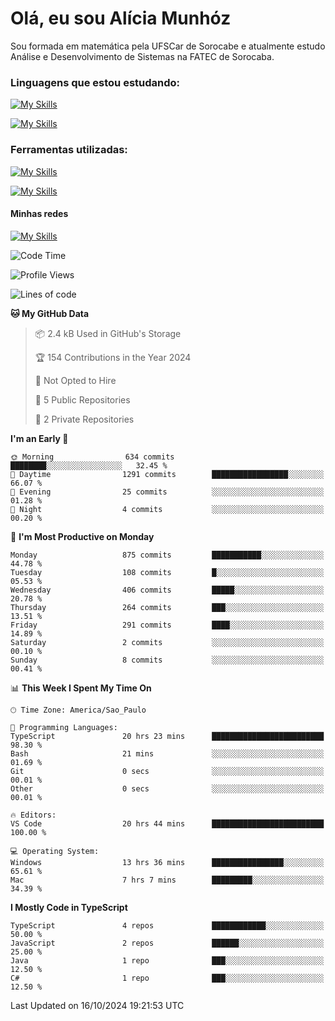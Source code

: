 # Olá, eu sou Alícia Munhóz

<p>Sou formada em matemática pela UFSCar de Sorocabe e atualmente estudo Análise e Desenvolvimento de Sistemas na FATEC de Sorocaba.</p>

### Linguagens que estou estudando:

[![My Skills](https://skillicons.dev/icons?i=js,ts,html,css)](https://skillicons.dev)


[![My Skills](https://skillicons.dev/icons?i=nodejs,java,py,latex)](https://skillicons.dev)

### Ferramentas utilizadas:

[![My Skills](https://skillicons.dev/icons?i=vscode,discord,figma,git)](https://skillicons.dev)

[![My Skills](https://skillicons.dev/icons?i=github,gmail,mongodb,sublime)](https://skillicons.dev)

#### Minhas redes
[![My Skills](https://skillicons.dev/icons?i=linkedin)](https://www.linkedin.com/in/aliciamunhozfrancodecamargo/)

<!--START_SECTION:waka-->
![Code Time](http://img.shields.io/badge/Code%20Time-117%20hrs%2026%20mins-blue)

![Profile Views](http://img.shields.io/badge/Profile%20Views-0-blue)

![Lines of code](https://img.shields.io/badge/From%20Hello%20World%20I%27ve%20Written-2.9%20million%20lines%20of%20code-blue)

**🐱 My GitHub Data** 

> 📦 2.4 kB Used in GitHub's Storage 
 > 
> 🏆 154 Contributions in the Year 2024
 > 
> 🚫 Not Opted to Hire
 > 
> 📜 5 Public Repositories 
 > 
> 🔑 2 Private Repositories 
 > 
**I'm an Early 🐤** 

```text
🌞 Morning                634 commits         ████████░░░░░░░░░░░░░░░░░   32.45 % 
🌆 Daytime                1291 commits        █████████████████░░░░░░░░   66.07 % 
🌃 Evening                25 commits          ░░░░░░░░░░░░░░░░░░░░░░░░░   01.28 % 
🌙 Night                  4 commits           ░░░░░░░░░░░░░░░░░░░░░░░░░   00.20 % 
```
📅 **I'm Most Productive on Monday** 

```text
Monday                   875 commits         ███████████░░░░░░░░░░░░░░   44.78 % 
Tuesday                  108 commits         █░░░░░░░░░░░░░░░░░░░░░░░░   05.53 % 
Wednesday                406 commits         █████░░░░░░░░░░░░░░░░░░░░   20.78 % 
Thursday                 264 commits         ███░░░░░░░░░░░░░░░░░░░░░░   13.51 % 
Friday                   291 commits         ████░░░░░░░░░░░░░░░░░░░░░   14.89 % 
Saturday                 2 commits           ░░░░░░░░░░░░░░░░░░░░░░░░░   00.10 % 
Sunday                   8 commits           ░░░░░░░░░░░░░░░░░░░░░░░░░   00.41 % 
```


📊 **This Week I Spent My Time On** 

```text
🕑︎ Time Zone: America/Sao_Paulo

💬 Programming Languages: 
TypeScript               20 hrs 23 mins      █████████████████████████   98.30 % 
Bash                     21 mins             ░░░░░░░░░░░░░░░░░░░░░░░░░   01.69 % 
Git                      0 secs              ░░░░░░░░░░░░░░░░░░░░░░░░░   00.01 % 
Other                    0 secs              ░░░░░░░░░░░░░░░░░░░░░░░░░   00.01 % 

🔥 Editors: 
VS Code                  20 hrs 44 mins      █████████████████████████   100.00 % 

💻 Operating System: 
Windows                  13 hrs 36 mins      ████████████████░░░░░░░░░   65.61 % 
Mac                      7 hrs 7 mins        █████████░░░░░░░░░░░░░░░░   34.39 % 
```

**I Mostly Code in TypeScript** 

```text
TypeScript               4 repos             ████████████░░░░░░░░░░░░░   50.00 % 
JavaScript               2 repos             ██████░░░░░░░░░░░░░░░░░░░   25.00 % 
Java                     1 repo              ███░░░░░░░░░░░░░░░░░░░░░░   12.50 % 
C#                       1 repo              ███░░░░░░░░░░░░░░░░░░░░░░   12.50 % 
```




 Last Updated on 16/10/2024 19:21:53 UTC
<!--END_SECTION:waka-->

